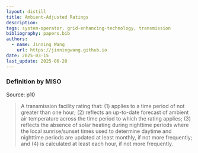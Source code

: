 ```yaml
---
layout: distill
title: Ambient-Adjusted Ratings
description:
tags: system-operator, grid-enhancing-technology, transmission
bibliography: papers.bib
authors:
  - name: Jinning Wang
    url: https://jinningwang.github.io
date: 2025-03-15
last_update: 2025-06-20
---
```


### Definition by MISO

Source: <d-cite key="miso2023ferc881"></d-cite> p10

> A transmission facility rating that:
> (1) applies to a time period of not greater than one hour;
> (2) reflects an up-to-date forecast of ambient air temperature across the time period to which the rating applies;
> (3) reflects the absence of solar heating during nighttime periods where the local sunrise/sunset times used to determine daytime and nighttime periods are updated at least monthly, if not more frequently; and
> (4) is calculated at least each hour, if not more frequently.
